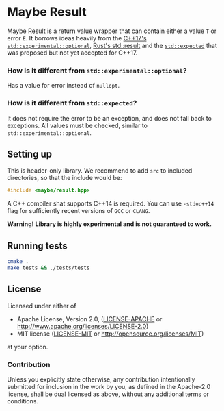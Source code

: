 # Maybe Result

Maybe Result is a return value wrapper that can contain either a value
`T` or error `E`. It borrows ideas heavily from the [C++17's
`std::experimental::optional`][optional], [Rust's std::result](result) and
the [`std::expected`][expected] that was proposed but not yet accepted
for C++17.

[optional]: http://en.cppreference.com/w/cpp/experimental/optional
[result]: https://doc.rust-lang.org/std/result/
[expected]: https://github.com/ptal/expected

### How is it different from `std::experimental::optional`?

Has a value for error instead of `nullopt`.

### How is it different from `std::expected`?

It does not require the error to be an exception, and does not fall back to
exceptions. All values must be checked, similar to `std::experimental::optional`.

## Setting up

This is header-only library. We recommend to add `src` to included directories,
so that the include would be:

```cpp
#include <maybe/result.hpp>
```

A C++ compiler shat supports C++14 is required.
You can use `-std=c++14` flag for sufficiently recent versions of
`GCC` or `CLANG`.

__Warning! Library is highly experimental and is not guaranteed to work.__

## Running tests

```bash
cmake .
make tests && ./tests/tests
```

## License

Licensed under either of

 * Apache License, Version 2.0, ([LICENSE-APACHE](LICENSE-APACHE) or http://www.apache.org/licenses/LICENSE-2.0)
 * MIT license ([LICENSE-MIT](LICENSE-MIT) or http://opensource.org/licenses/MIT)

at your option.

### Contribution

Unless you explicitly state otherwise, any contribution intentionally
submitted for inclusion in the work by you, as defined in the Apache-2.0
license, shall be dual licensed as above, without any additional terms or
conditions.